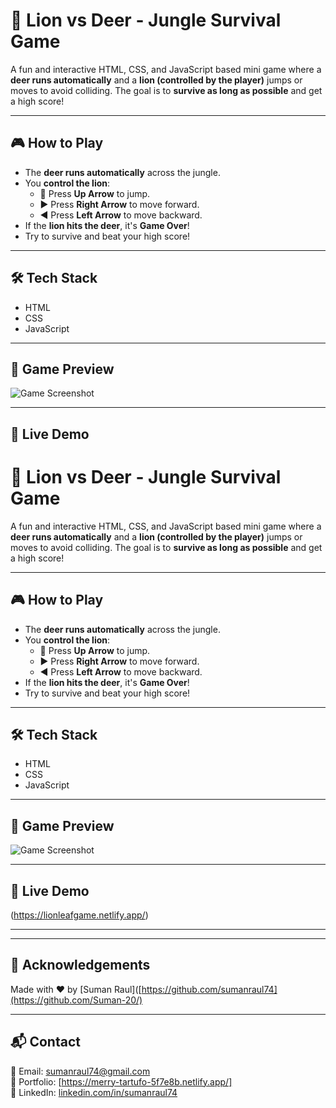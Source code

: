 # 🦁 Lion vs Deer - Jungle Survival Game

A fun and interactive HTML, CSS, and JavaScript based mini game where a **deer runs automatically** and a **lion (controlled by the player)** jumps or moves to avoid colliding. The goal is to **survive as long as possible** and get a high score!

---

## 🎮 How to Play

- The **deer runs automatically** across the jungle.
- You **control the lion**:
  - 🔼 Press **Up Arrow** to jump.
  - ▶️ Press **Right Arrow** to move forward.
  - ◀️ Press **Left Arrow** to move backward.
- If the **lion hits the deer**, it's **Game Over**!
- Try to survive and beat your high score!

---

## 🛠️ Tech Stack

- HTML
- CSS
- JavaScript

---

## 📸 Game Preview

![Game Screenshot](./game-preview.png)

---

## 🚀 Live Demo

# 🦁 Lion vs Deer - Jungle Survival Game

A fun and interactive HTML, CSS, and JavaScript based mini game where a **deer runs automatically** and a **lion (controlled by the player)** jumps or moves to avoid colliding. The goal is to **survive as long as possible** and get a high score!

---

## 🎮 How to Play

- The **deer runs automatically** across the jungle.
- You **control the lion**:
  - 🔼 Press **Up Arrow** to jump.
  - ▶️ Press **Right Arrow** to move forward.
  - ◀️ Press **Left Arrow** to move backward.
- If the **lion hits the deer**, it's **Game Over**!
- Try to survive and beat your high score!

---

## 🛠️ Tech Stack

- HTML
- CSS
- JavaScript

---

## 📸 Game Preview

![Game Screenshot](./game-preview.png)

---

## 🚀 Live Demo

(https://lionleafgame.netlify.app/)

---


---

## 🙌 Acknowledgements

Made with ❤️ by [Suman Raul]([https://github.com/sumanraul74](https://github.com/Suman-20/)

---

## 📬 Contact

📧 Email: [sumanraul74@gmail.com](mailto:sumanraul74@gmail.com)  
🔗 Portfolio: [https://merry-tartufo-5f7e8b.netlify.app/]  
🔗 LinkedIn: [linkedin.com/in/sumanraul74](https://linkedin.com/in/sumanraul74)




